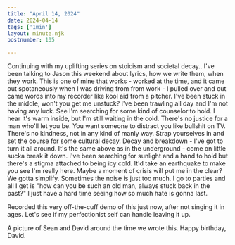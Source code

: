```yaml
---
title: "April 14, 2024"
date: 2024-04-14
tags: ['1min']
layout: minute.njk
postnumber: 105

---
```


Continuing with my uplifting series on stoicism and societal decay.. I've been talking to Jason this weekend about lyrics, how we write them, when they work. This is one of mine that works - worked at the time, and it came out spotaneously when I was driving from from work - I pulled over and out came words into my recorder like kool aid from a pitcher. I've been stuck in the middle, won't you get me unstuck? I've been trawling all day and I'm not having any luck. See I'm searching for some kind of counselor to hold. I hear it's warm inside, but I'm still waiting in the cold. There's no justice for a man who'll let you be. You want someone to distract you like bullshit on TV. There's no kindness, not in any kind of manly way. Strap yourselves in and set the course for some cultural decay. Decay and breakdown - I've got to turn it all around. It's the same above as in the underground - come on little sucka break it down. I've been searching for sunlight and a hand to hold but there's a stigma attached to being icy cold. It'd take an earthquake to make you see I'm really here. Maybe a moment of crisis will put me in the clear? We gotta simplify. Sometimes the noise is just too much. I go to parties and all I get is "how can you be such
an old man, always stuck back in the past?" I just have a hard time seeing how so much hate is gonna last.  

Recorded this very off-the-cuff demo of this just now, after not singing it in ages. Let's see if my perfectionist self can handle leaving it up.

A picture of Sean and David around the time we wrote this. Happy birthday, David.